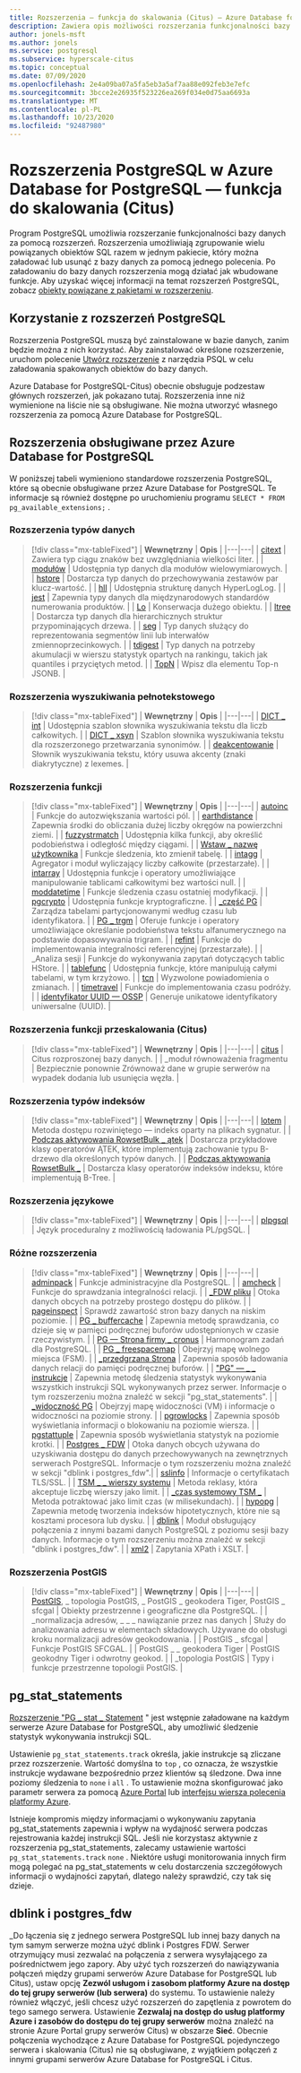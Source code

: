 ```yaml
---
title: Rozszerzenia — funkcja do skalowania (Citus) — Azure Database for PostgreSQL
description: Zawiera opis możliwości rozszerzania funkcjonalności bazy danych przy użyciu rozszerzeń w Azure Database for PostgreSQL-Citus.
author: jonels-msft
ms.author: jonels
ms.service: postgresql
ms.subservice: hyperscale-citus
ms.topic: conceptual
ms.date: 07/09/2020
ms.openlocfilehash: 2e4a09ba07a5fa5eb3a5af7aa88e092feb3e7efc
ms.sourcegitcommit: 3bcce2e26935f523226ea269f034e0d75aa6693a
ms.translationtype: MT
ms.contentlocale: pl-PL
ms.lasthandoff: 10/23/2020
ms.locfileid: "92487980"
---
```

# <a name="postgresql-extensions-in-azure-database-for-postgresql--hyperscale-citus"></a>Rozszerzenia PostgreSQL w Azure Database for PostgreSQL — funkcja do skalowania (Citus)

Program PostgreSQL umożliwia rozszerzanie funkcjonalności bazy danych za pomocą rozszerzeń. Rozszerzenia umożliwiają zgrupowanie wielu powiązanych obiektów SQL razem w jednym pakiecie, który można załadować lub usunąć z bazy danych za pomocą jednego polecenia. Po załadowaniu do bazy danych rozszerzenia mogą działać jak wbudowane funkcje. Aby uzyskać więcej informacji na temat rozszerzeń PostgreSQL, zobacz [obiekty powiązane z pakietami w rozszerzeniu](https://www.postgresql.org/docs/current/static/extend-extensions.html).

## <a name="use-postgresql-extensions"></a>Korzystanie z rozszerzeń PostgreSQL

Rozszerzenia PostgreSQL muszą być zainstalowane w bazie danych, zanim będzie można z nich korzystać. Aby zainstalować określone rozszerzenie, uruchom polecenie [Utwórz rozszerzenie](https://www.postgresql.org/docs/current/static/sql-createextension.html) z narzędzia PSQL w celu załadowania spakowanych obiektów do bazy danych.

Azure Database for PostgreSQL-Citus) obecnie obsługuje podzestaw głównych rozszerzeń, jak pokazano tutaj. Rozszerzenia inne niż wymienione na liście nie są obsługiwane. Nie można utworzyć własnego rozszerzenia za pomocą Azure Database for PostgreSQL.

## <a name="extensions-supported-by-azure-database-for-postgresql"></a>Rozszerzenia obsługiwane przez Azure Database for PostgreSQL

W poniższej tabeli wymieniono standardowe rozszerzenia PostgreSQL, które są obecnie obsługiwane przez Azure Database for PostgreSQL. Te informacje są również dostępne po uruchomieniu programu `SELECT * FROM pg_available_extensions;` .

### <a name="data-types-extensions"></a>Rozszerzenia typów danych

> [!div class="mx-tableFixed"]
> | **Wewnętrzny** | **Opis** |
> |---|---|
> | [citext](https://www.postgresql.org/docs/current/static/citext.html) | Zawiera typ ciągu znaków bez uwzględniania wielkości liter. |
> | [modułów](https://www.postgresql.org/docs/current/static/cube.html) | Udostępnia typ danych dla modułów wielowymiarowych. |
> | [hstore](https://www.postgresql.org/docs/current/static/hstore.html) | Dostarcza typ danych do przechowywania zestawów par klucz-wartość. |
> | [hll](https://github.com/citusdata/postgresql-hll) | Udostępnia strukturę danych HyperLogLog. |
> | [jest](https://www.postgresql.org/docs/current/static/isn.html) | Zapewnia typy danych dla międzynarodowych standardów numerowania produktów. |
> | [Lo](https://www.postgresql.org/docs/current/lo.html) | Konserwacja dużego obiektu. |
> | [ltree](https://www.postgresql.org/docs/current/static/ltree.html) | Dostarcza typ danych dla hierarchicznych struktur przypominających drzewa. |
> | [seg](https://www.postgresql.org/docs/current/seg.html) | Typ danych służący do reprezentowania segmentów linii lub interwałów zmiennoprzecinkowych. |
> | [tdigest](https://github.com/tvondra/tdigest) | Typ danych na potrzeby akumulacji w wierszu statystyk opartych na rankingu, takich jak quantiles i przyciętych metod. |
> | [TopN](https://github.com/citusdata/postgresql-topn/) | Wpisz dla elementu Top-n JSONB. |

### <a name="full-text-search-extensions"></a>Rozszerzenia wyszukiwania pełnotekstowego

> [!div class="mx-tableFixed"]
> | **Wewnętrzny** | **Opis** |
> |---|---|
> | [DICT \_ int](https://www.postgresql.org/docs/current/static/dict-int.html) | Udostępnia szablon słownika wyszukiwania tekstu dla liczb całkowitych. |
> | [DICT \_ xsyn](https://www.postgresql.org/docs/current/dict-xsyn.html) | Szablon słownika wyszukiwania tekstu dla rozszerzonego przetwarzania synonimów. |
> | [deakcentowanie](https://www.postgresql.org/docs/current/static/unaccent.html) | Słownik wyszukiwania tekstu, który usuwa akcenty (znaki diakrytyczne) z lexemes. |

### <a name="functions-extensions"></a>Rozszerzenia funkcji

> [!div class="mx-tableFixed"]
> | **Wewnętrzny** | **Opis** |
> |---|---|
> | [autoinc](https://www.postgresql.org/docs/current/contrib-spi.html#id-1.11.7.45.7) | Funkcje do autozwiększania wartości pól. |
> | [earthdistance](https://www.postgresql.org/docs/current/static/earthdistance.html) | Zapewnia środki do obliczania dużej liczby okręgów na powierzchni ziemi. |
> | [fuzzystrmatch](https://www.postgresql.org/docs/current/static/fuzzystrmatch.html) | Udostępnia kilka funkcji, aby określić podobieństwa i odległość między ciągami. |
> | [Wstaw \_ nazwę użytkownika](https://www.postgresql.org/docs/current/contrib-spi.html#id-1.11.7.45.8) | Funkcje śledzenia, kto zmienił tabelę. |
> | [intagg](https://www.postgresql.org/docs/current/intagg.html) | Agregator i moduł wyliczający liczby całkowite (przestarzałe). |
> | [intarray](https://www.postgresql.org/docs/current/static/intarray.html) | Udostępnia funkcje i operatory umożliwiające manipulowanie tablicami całkowitymi bez wartości null. |
> | [moddatetime](https://www.postgresql.org/docs/current/contrib-spi.html#id-1.11.7.45.9) | Funkcje śledzenia czasu ostatniej modyfikacji. |
> | [pgcrypto](https://www.postgresql.org/docs/current/static/pgcrypto.html) | Udostępnia funkcje kryptograficzne. |
> | [\_część PG](https://pgxn.org/dist/pg_partman/doc/pg_partman.html) | Zarządza tabelami partycjonowanymi według czasu lub identyfikatora. |
> | [PG \_ trgm](https://www.postgresql.org/docs/current/static/pgtrgm.html) | Oferuje funkcje i operatory umożliwiające określanie podobieństwa tekstu alfanumerycznego na podstawie dopasowywania trigram. |
> | [refint](https://www.postgresql.org/docs/current/contrib-spi.html#id-1.11.7.45.5) | Funkcje do implementowania integralności referencyjnej (przestarzałe). |
> | \_Analiza sesji | Funkcje do wykonywania zapytań dotyczących tablic HStore. |
> | [tablefunc](https://www.postgresql.org/docs/current/static/tablefunc.html) | Udostępnia funkcje, które manipulują całymi tabelami, w tym krzyżowo. |
> | [tcn](https://www.postgresql.org/docs/current/tcn.html) | Wyzwolone powiadomienia o zmianach. |
> | [timetravel](https://www.postgresql.org/docs/current/contrib-spi.html#id-1.11.7.45.6) | Funkcje do implementowania czasu podróży. |
> | [identyfikator UUID — OSSP](https://www.postgresql.org/docs/current/static/uuid-ossp.html) | Generuje unikatowe identyfikatory uniwersalne (UUID). |

### <a name="hyperscale-citus-extensions"></a>Rozszerzenia funkcji przeskalowania (Citus)

> [!div class="mx-tableFixed"]
> | **Wewnętrzny** | **Opis** |
> |---|---|
> | [citus](https://github.com/citusdata/citus) | Citus rozproszonej bazy danych. |
> | \_moduł równoważenia fragmentu | Bezpiecznie ponownie Zrównoważ dane w grupie serwerów na wypadek dodania lub usunięcia węzła. |

### <a name="index-types-extensions"></a>Rozszerzenia typów indeksów

> [!div class="mx-tableFixed"]
> | **Wewnętrzny** | **Opis** |
> |---|---|
> | [lotem](https://www.postgresql.org/docs/current/bloom.html) | Metoda dostępu rozwiniętego — indeks oparty na plikach sygnatur. |
> | [Podczas aktywowania RowsetBulk \_ ątek](https://www.postgresql.org/docs/current/static/btree-gin.html) | Dostarcza przykładowe klasy operatorów ĄTEK, które implementują zachowanie typu B-drzewo dla określonych typów danych. |
> | [Podczas aktywowania RowsetBulk \_](https://www.postgresql.org/docs/current/static/btree-gist.html) | Dostarcza klasy operatorów indeksów indeksu, które implementują B-Tree. |

### <a name="language-extensions"></a>Rozszerzenia językowe

> [!div class="mx-tableFixed"]
> | **Wewnętrzny** | **Opis** |
> |---|---|
> | [plpgsql](https://www.postgresql.org/docs/current/static/plpgsql.html) | Język proceduralny z możliwością ładowania PL/pgSQL. |

### <a name="miscellaneous-extensions"></a>Różne rozszerzenia

> [!div class="mx-tableFixed"]
> | **Wewnętrzny** | **Opis** |
> |---|---|
> | [adminpack](https://www.postgresql.org/docs/current/adminpack.html) | Funkcje administracyjne dla PostgreSQL. |
> | [amcheck](https://www.postgresql.org/docs/current/amcheck.html) | Funkcje do sprawdzania integralności relacji. |
> | [\_FDW pliku](https://www.postgresql.org/docs/current/file-fdw.html) | Otoka danych obcych na potrzeby prostego dostępu do plików. |
> | [pageinspect](https://www.postgresql.org/docs/current/pageinspect.html) | Sprawdź zawartość stron bazy danych na niskim poziomie. |
> | [PG \_ buffercache](https://www.postgresql.org/docs/current/static/pgbuffercache.html) | Zapewnia metodę sprawdzania, co dzieje się w pamięci podręcznej buforów udostępnionych w czasie rzeczywistym. |
> | [PG — Strona firmy \_ cronus](https://github.com/citusdata/pg_cron) | Harmonogram zadań dla PostgreSQL. |
> | [PG \_ freespacemap](https://www.postgresql.org/docs/current/pgfreespacemap.html) | Obejrzyj mapę wolnego miejsca (FSM). |
> | [\_przedgrzana Strona](https://www.postgresql.org/docs/current/static/pgprewarm.html) | Zapewnia sposób ładowania danych relacji do pamięci podręcznej buforów. |
> | ["PG" — \_ \_ instrukcje](https://www.postgresql.org/docs/current/static/pgstatstatements.html) | Zapewnia metodę śledzenia statystyk wykonywania wszystkich instrukcji SQL wykonywanych przez serwer. Informacje o tym rozszerzeniu można znaleźć w sekcji "pg_stat_statements". |
> | [\_widoczność PG](https://www.postgresql.org/docs/current/pgvisibility.html) | Obejrzyj mapę widoczności (VM) i informacje o widoczności na poziomie strony. |
> | [pgrowlocks](https://www.postgresql.org/docs/current/static/pgrowlocks.html) | Zapewnia sposób wyświetlania informacji o blokowaniu na poziomie wiersza. |
> | [pgstattuple](https://www.postgresql.org/docs/current/static/pgstattuple.html) | Zapewnia sposób wyświetlania statystyk na poziomie krotki. |
> | [Postgres \_ FDW](https://www.postgresql.org/docs/current/static/postgres-fdw.html) | Otoka danych obcych używana do uzyskiwania dostępu do danych przechowywanych na zewnętrznych serwerach PostgreSQL. Informacje o tym rozszerzeniu można znaleźć w sekcji "dblink i postgres_fdw".|
> | [sslinfo](https://www.postgresql.org/docs/current/sslinfo.html) | Informacje o certyfikatach TLS/SSL. |
> | [TSM \_ \_ wierszy systemu](https://www.postgresql.org/docs/current/tsm-system-rows.html) | Metoda reklasy, która akceptuje liczbę wierszy jako limit. |
> | [\_czas systemowy TSM \_](https://www.postgresql.org/docs/current/tsm-system-time.html) | Metoda potraktować jako limit czas (w milisekundach). |
> | [hypopg](https://hypopg.readthedocs.io/en/latest/) | Zapewnia metodę tworzenia indeksów hipotetycznych, które nie są kosztami procesora lub dysku. |
> | [dblink](https://www.postgresql.org/docs/current/dblink.html) | Moduł obsługujący połączenia z innymi bazami danych PostgreSQL z poziomu sesji bazy danych. Informacje o tym rozszerzeniu można znaleźć w sekcji "dblink i postgres_fdw". |
> | [xml2](https://www.postgresql.org/docs/current/xml2.html) | Zapytania XPath i XSLT. |


### <a name="postgis-extensions"></a>Rozszerzenia PostGIS

> [!div class="mx-tableFixed"]
> | **Wewnętrzny** | **Opis** |
> |---|---|
> | [PostGIS](https://www.postgis.net/), \_ topologia PostGIS, \_ PostGIS \_ geokodera Tiger, PostGIS \_ sfcgal | Obiekty przestrzenne i geograficzne dla PostgreSQL. |
> | \_normalizacja adresów, \_ \_ \_ nawiązanie przez nas danych | Służy do analizowania adresu w elementach składowych. Używane do obsługi kroku normalizacji adresów geokodowania. |
> | PostGIS \_ sfcgal | Funkcje PostGIS SFCGAL. |
> | PostGIS \_ \_ geokodera Tiger | PostGIS geokodny Tiger i odwrotny geokod. |
> | \_topologia PostGIS | Typy i funkcje przestrzenne topologii PostGIS. |


## <a name="pg_stat_statements"></a>pg_stat_statements
[Rozszerzenie "PG \_ stat \_ Statement](https://www.postgresql.org/docs/current/pgstatstatements.html) " jest wstępnie załadowane na każdym serwerze Azure Database for PostgreSQL, aby umożliwić śledzenie statystyk wykonywania instrukcji SQL.

Ustawienie `pg_stat_statements.track` określa, jakie instrukcje są zliczane przez rozszerzenie. Wartość domyślna to `top` , co oznacza, że wszystkie instrukcje wydawane bezpośrednio przez klientów są śledzone. Dwa inne poziomy śledzenia to `none` i `all` . To ustawienie można skonfigurować jako parametr serwera za pomocą [Azure Portal](./howto-configure-server-parameters-using-portal.md) lub [interfejsu wiersza polecenia platformy Azure](./howto-configure-server-parameters-using-cli.md).

Istnieje kompromis między informacjami o wykonywaniu zapytania pg_stat_statements zapewnia i wpływ na wydajność serwera podczas rejestrowania każdej instrukcji SQL. Jeśli nie korzystasz aktywnie z rozszerzenia pg_stat_statements, zalecamy ustawienie wartości `pg_stat_statements.track` `none` . Niektóre usługi monitorowania innych firm mogą polegać na pg_stat_statements w celu dostarczenia szczegółowych informacji o wydajności zapytań, dlatego należy sprawdzić, czy tak się dzieje.

## <a name="dblink-and-postgres_fdw"></a>dblink i postgres_fdw

\_Do łączenia się z jednego serwera PostgreSQL lub innej bazy danych na tym samym serwerze można użyć dblink i Postgres FDW.  Serwer otrzymujący musi zezwalać na połączenia z serwera wysyłającego za pośrednictwem jego zapory.  Aby użyć tych rozszerzeń do nawiązywania połączeń między grupami serwerów Azure Database for PostgreSQL lub Citus), ustaw opcję **Zezwól usługom i zasobom platformy Azure na dostęp do tej grupy serwerów (lub serwera)** do systemu.  To ustawienie należy również włączyć, jeśli chcesz użyć rozszerzeń do zapętlenia z powrotem do tego samego serwera.
Ustawienie **Zezwalaj na dostęp do usług platformy Azure i zasobów do dostępu do tej grupy serwerów** można znaleźć na stronie Azure Portal grupy serwerów Citus) w obszarze **Sieć**.  Obecnie połączenia wychodzące z Azure Database for PostgreSQL pojedynczego serwera i skalowania (Citus) nie są obsługiwane, z wyjątkiem połączeń z innymi grupami serwerów Azure Database for PostgreSQL i Citus.